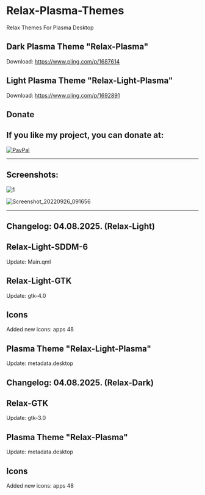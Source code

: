# Relax-Plasma-Themes
Relax Themes For Plasma Desktop

Dark Plasma Theme "Relax-Plasma"
--------------------------------

Download: https://www.pling.com/p/1687614

Light Plasma Theme "Relax-Light-Plasma"
--------------------------------------

Download: https://www.pling.com/p/1692891


<html>
  <head>
    <meta charset="utf-8" />
  </head>
  <body>
    <h2>Donate</h2>
    <h2>If you like my project, you can donate at:</h2>
    <a href="https://www.paypal.com/paypalme/VesnaLazic">
    <img src="PayPal.png" alt="PayPal" />
    </a>
  </body>
</html>

__________________________________________

Screenshots:
-------------

![1](https://github.com/L4ki/Relax-Plasma-Themes/assets/45247573/e1b4de63-21f0-49c7-a7c0-60d075479489)


![Screenshot_20220926_091656](https://user-images.githubusercontent.com/45247573/216028619-cb61189f-154c-4116-9e66-1800a56f0b82.jpg)

____________________________________________________________________________________________________________________________________

Changelog: 04.08.2025. (Relax-Light)
------------------------------------

Relax-Light-SDDM-6
------------------

Update: Main.qml

Relax-Light-GTK
---------------

Update: gtk-4.0

Icons
------

Added new icons: apps 48

Plasma Theme "Relax-Light-Plasma"
--------------------------------

Update: metadata.desktop

Changelog: 04.08.2025. (Relax-Dark)
-----------------------------------

Relax-GTK
---------------

Update: gtk-3.0

Plasma Theme "Relax-Plasma"
--------------------------------

Update: metadata.desktop

Icons
------

Added new icons: apps 48




